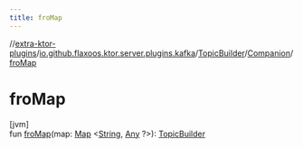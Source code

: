 ```yaml
---
title: froMap
---
```


//[extra-ktor-plugins](../../../../index.md)/[io.github.flaxoos.ktor.server.plugins.kafka](../../index.md)/[TopicBuilder](../index.md)/[Companion](index.md)/[froMap](fro-map.md)

# froMap

[jvm]\
fun [froMap](fro-map.md)(map: [Map](https://kotlinlang.org/api/latest/jvm/stdlib/kotlin.collections/-map/index.md)
&lt;[String](https://kotlinlang.org/api/latest/jvm/stdlib/kotlin/-string/index.md), [Any](https://kotlinlang.org/api/latest/jvm/stdlib/kotlin/-any/index.md)
?&gt;): [TopicBuilder](../index.md)




